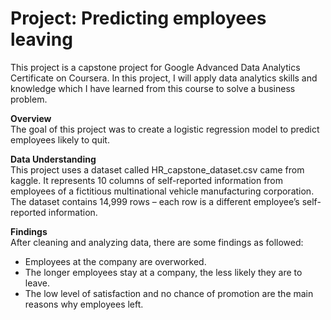 # Project: Predicting employees leaving
This project is a capstone project for Google Advanced Data Analytics Certificate on Coursera. In this project, I will apply data analytics skills and knowledge which I have learned from this course to solve a business problem.

**Overview**  
The goal of this project was to create a logistic regression model to predict employees likely to quit.

**Data Understanding**  
This project uses a dataset called HR_capstone_dataset.csv came from kaggle. It represents 10 columns of self-reported information from employees of a fictitious multinational vehicle manufacturing corporation. The dataset contains 14,999 rows – each row is a different employee’s self-reported information. 

**Findings**  
After cleaning and analyzing data, there are some findings as followed:
- Employees at the company are overworked.
- The longer employees stay at a company, the less likely they are to leave.
- The low level of satisfaction and no chance of promotion are the main reasons why employees left.
